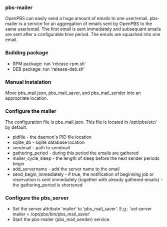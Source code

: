 ### pbs-mailer

OpenPBS can easily send a huge amount of emails to one user/email. pbs-mailer is a service for an aggregation of emails sent by OpenPBS to the same user/email. The first email is sent immediately and subsequent emails are sent after a configurable time period. The emails are squashed into one email.

### Building package

* RPM package: run  'release-rpm.sh'
* DEB package: run  'release-deb.sh'

### Manual instalation

Move pbs_mail.json, pbs_mail_saver, and pbs_mail_sender into an appropriate location.

### Configure the mailer

The configuration file is pbs_mail.json. This file is located in /opt/pbs/etc/ by default.

* pidfile - the daemon's PID file location
* sqlite_db - sqlite database location
* sendmail - path to sendmail
* gathering_period -  during this period the emails are gathered
* mailer_cycle_sleep - the length of sleep before the next sender periods begin
* add_servername - add the server name to the email
* send_begin_immediately - if true, the notification of beginning job or reservation is sent immediately (together with already gathered emails) - the gathering_period is shortened

### Configure the pbs_server

* Set the server attribute 'mailer' to 'pbs_mail_saver'. E.g.: 'set server mailer = /opt/pbs/bin/pbs_mail_saver'
* Start the pbs-mailer (pbs_mail_sender) service.

